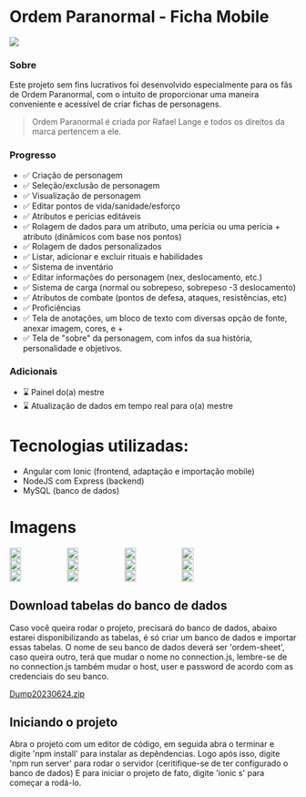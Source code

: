 # Ordem Paranormal - Ficha Mobile

<img src="https://static.wikia.nocookie.net/ordemparanormal/images/e/ef/Equipe_E.png/revision/latest/scale-to-width-down/1200?cb=20211214191223&path-prefix=pt-br" />

### Sobre

Este projeto sem fins lucrativos foi desenvolvido especialmente para os fãs de Ordem Paranormal, com o intuito de proporcionar uma maneira conveniente e acessível de criar fichas de personagens.

>Ordem Paranormal é criada por Rafael Lange e todos os direitos da marca pertencem a ele.


### Progresso

- ✅ Criação de personagem 
- ✅ Seleção/exclusão de personagem
- ✅ Visualização de personagem
- ✅ Editar pontos de vida/sanidade/esforço
- ✅ Atributos e perícias editáveis
- ✅ Rolagem de dados para um atributo, uma perícia ou uma perícia + atributo (dinâmicos com base nos pontos)
- ✅ Rolagem de dados personalizados
- ✅ Listar, adicionar e excluir rituais e habilidades
- ✅ Sistema de inventário
- ✅ Editar informações do personagem (nex, deslocamento, etc.)
- ✅ Sistema de carga (normal ou sobrepeso, sobrepeso -3 deslocamento)
- ✅ Atributos de combate (pontos de defesa, ataques, resistências, etc)
- ✅ Proficiências
- ✅ Tela de anotações, um bloco de texto com diversas opção de fonte, anexar imagem, cores, e +
- ✅ Tela de "sobre" da personagem, com infos da sua história, personalidade e objetivos.

### Adicionais

- ⌛ Painel do(a) mestre
- ⌛ Atualização de dados em tempo real para o(a) mestre

# Tecnologias utilizadas:
- Angular com Ionic (frontend, adaptação e importação mobile)
- NodeJS com Express (backend)
- MySQL (banco de dados)

# Imagens
<div style="display: flex; flex-direction: row">
    <img src="https://github.com/luczz1/ordemparanormal-mobilesheet/assets/63828861/44287f93-2725-4955-a736-d3cde88034c6" style="width: 20%"/>
    <img src="https://github.com/luczz1/ordemparanormal-mobilesheet/assets/63828861/21354434-ea9c-40ad-be78-df7464a2a861" style="width: 20%"/>
    <img src="https://github.com/luczz1/ordemparanormal-mobilesheet/assets/63828861/95138340-550f-4164-9996-614ff8f8eb6d" style="width: 20%"/>
    <img src="https://github.com/luczz1/ordemparanormal-mobilesheet/assets/63828861/0f2303a1-2f87-4121-b2d6-66305f1d592e" style="width: 20%"/>
  </div>
  
<div style="display: flex; flex-direction: row">
    <img src=https://github.com/luczz1/ordemparanormal-mobilesheet/assets/63828861/9dc05f36-8933-4a00-922b-cfb7523c4638" style="width: 20%"/>
    <img src="https://github.com/luczz1/ordemparanormal-mobilesheet/assets/63828861/04f9dc56-a1e8-4b73-82d7-1903b7e92964" style="width: 20%"/>
    <img src="https://github.com/luczz1/ordemparanormal-mobilesheet/assets/63828861/8a7c1c98-db8e-40ef-a62a-4110ceeb1494" style="width: 20%"/>
    <img src="https://github.com/luczz1/ordemparanormal-mobilesheet/assets/63828861/e77c58bf-5866-43b1-bc7e-888a50b921d0" style="width: 20%"/>
  </div>
  
  <div style="display: flex; flex-direction: row">
    <img src="https://github.com/luczz1/ordemparanormal-mobilesheet/assets/63828861/5b2ef618-008d-45fa-b47a-b97cbadb364f" style="width: 20%"/>
    <img src="https://github.com/luczz1/ordemparanormal-mobilesheet/assets/63828861/d628263f-d055-4c4b-ac47-9ae59c8df852" style="width: 20%"/>
    <img src="https://github.com/luczz1/ordemparanormal-mobilesheet/assets/63828861/a11976d7-cc60-4596-8ddd-f1e85a9cc076" style="width: 20%"/>
    <img src="https://github.com/luczz1/ordemparanormal-mobilesheet/assets/63828861/3a81db23-a154-477f-978f-9554c6884dac" style="width: 20%"/>
  </div>
  
  ## Download tabelas do banco de dados
  Caso você queira rodar o projeto, precisará do banco de dados, abaixo estarei disponibilizando as tabelas, é só criar um banco de dados e importar essas tabelas.
  O nome de seu banco de dados deverá ser 'ordem-sheet', caso queira outro, terá que mudar o nome no connection.js, lembre-se de no connection.js também mudar o host, user
  e password de acordo com as credenciais do seu banco.

[Dump20230624.zip](https://github.com/luczz1/ordemparanormal-mobilesheet/files/11857393/Dump20230624.zip)

  ## Iniciando o projeto
  Abra o projeto com um editor de código, em seguida abra o terminar e digite 'npm install' para instalar as depêndencias.
  Logo após isso, digite 'npm run server' para rodar o servidor (ceritifique-se de ter configurado o banco de dados)
  E para iniciar o projeto de fato, digite 'ionic s' para começar a rodá-lo.







